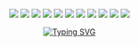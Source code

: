<p align="center">
  <img src="https://img.shields.io/badge/SAP-%2300BFFF.svg?style=plastic&logo=sap&logoColor=white"/>
  <img src="https://img.shields.io/badge/Kaggle-20BEFF?style=plastic&logo=Kaggle&logoColor=white"/>
  <img src="https://img.shields.io/badge/TensorFlow-FF6F00?style=plastic&logo=tensorflow&logoColor=white"/>
  <img src="https://img.shields.io/badge/Docker-2496ED?style=plastic&logo=docker&logoColor=white"/>
  <img src="https://img.shields.io/badge/JavaScript-F7DF1E?style=plastic&logo=javascript&logoColor=black"/>
  <img src="https://img.shields.io/badge/Node.js-43853D?style=plastic&logo=node.js&logoColor=white"/>
  <img src="https://img.shields.io/badge/Express.js-%23404d59.svg?style=plastic&logo=express&logoColor=%2361DAFB"/>
  <img src="https://img.shields.io/badge/NPM-%23000000.svg?style=plastic&logo=npm&logoColor=white"/>
  <img src="https://img.shields.io/badge/Redux-764ABC?style=plastic&logo=redux&logoColor=white"/>
  <img src="https://img.shields.io/badge/MongoDB-4EA94B?style=plastic&logo=mongodb&logoColor=white"/>
  <img src="https://img.shields.io/badge/WSL-006400?style=plastic&logo=linux&logoColor=white"/>
</p>
<p align="center">
  <a href="https://git.io/typing-svg">
    <img src="https://readme-typing-svg.herokuapp.com?font=Fira+Code&size=22&duration=3000&pause=1000&color=FACC15&center=true&vCenter=true&width=700&height=50&lines=it+was+working+...+until+you+looked.;yes+this+is+intentional.;99%+done+(trust+me);i+do+backend+...+and+emotional+damage" alt="Typing SVG" />
  </a>
</p>
